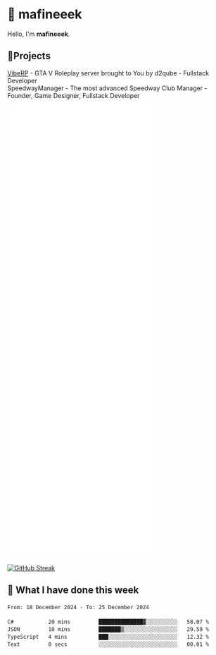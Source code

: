 # 👋 mafineeek
Hello, I'm **mafineeek**.

## 📝Projects

[VibeRP](https://v-rp.pl) - GTA V Roleplay server brought to You by d2qube - Fullstack Developer<br/>
SpeedwayManager - The most advanced Speedway Club Manager - Founder, Game Designer, Fullstack Developer


![](./github-metrics.svg)

[![GitHub Streak](https://streak-stats.demolab.com/?user=mafineeek)](https://git.io/streak-stats)

## 📰 What I have done this week
<!--START_SECTION:waka-->

```txt
From: 18 December 2024 - To: 25 December 2024

C#           20 mins         ██████████████▓░░░░░░░░░░   58.07 %
JSON         10 mins         ███████▒░░░░░░░░░░░░░░░░░   29.59 %
TypeScript   4 mins          ███░░░░░░░░░░░░░░░░░░░░░░   12.32 %
Text         0 secs          ░░░░░░░░░░░░░░░░░░░░░░░░░   00.01 %
```

<!--END_SECTION:waka-->
